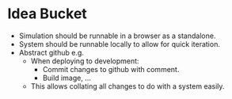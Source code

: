 # Idea Bucket
* Simulation should be runnable in a browser as a standalone.
* System should be runnable locally to allow for quick iteration.
* Abstract github e.g.
    * When deploying to development:
        * Commit changes to github with comment.
        * Build image, ...
    * This allows collating all changes to do with a system easily.


